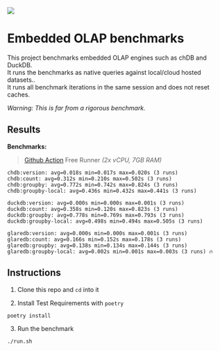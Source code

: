 <img src="https://avatars.githubusercontent.com/u/132536224?s=200&v=4" />

# Embedded OLAP benchmarks

This project benchmarks embedded OLAP engines such as chDB and DuckDB. <br>
It runs the benchmarks as native queries against local/cloud hosted datasets.. <br>
It runs all benchmark iterations in the same session and does not reset caches. <br>

_Warning: This is far from a rigorous benchmark._

## Results

**Benchmarks:**

> [Github Action](https://github.com/lmangani/embedded-olap-benchmarks/actions/workflows/benchmarks.yml) Free Runner _(2x vCPU, 7GB RAM)_
```
chdb:version: avg=0.018s min=0.017s max=0.020s (3 runs)
chdb:count: avg=0.312s min=0.210s max=0.502s (3 runs)
chdb:groupby: avg=0.772s min=0.742s max=0.824s (3 runs)
chdb:groupby-local: avg=0.436s min=0.432s max=0.441s (3 runs)

duckdb:version: avg=0.000s min=0.000s max=0.001s (3 runs)
duckdb:count: avg=0.358s min=0.120s max=0.823s (3 runs)
duckdb:groupby: avg=0.778s min=0.769s max=0.793s (3 runs)
duckdb:groupby-local: avg=0.498s min=0.494s max=0.505s (3 runs)

glaredb:version: avg=0.000s min=0.000s max=0.001s (3 runs)
glaredb:count: avg=0.166s min=0.152s max=0.178s (3 runs)
glaredb:groupby: avg=0.138s min=0.134s max=0.144s (3 runs)
glaredb:groupby-local: avg=0.002s min=0.001s max=0.003s (3 runs) 🔥
```

## Instructions

1. Clone this repo and `cd` into it

2. Install Test Requirements with `poetry`
```shell
poetry install
```

3. Run the benchmark
```shell
./run.sh
```
